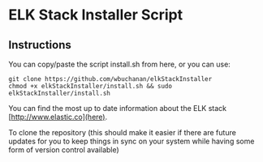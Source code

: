 # ELK Stack Installer Script

## Instructions
You can copy/paste the script install.sh from here, or you can use:

```
git clone https://github.com/wbuchanan/elkStackInstaller
chmod +x elkStackInstaller/install.sh && sudo elkStackInstaller/install.sh
```

You can find the most up to date information about the ELK stack [http://www.elastic.co](here).

To clone the repository (this should make it easier if there are future updates for you to keep things in sync on your system while having some form of version control available)

